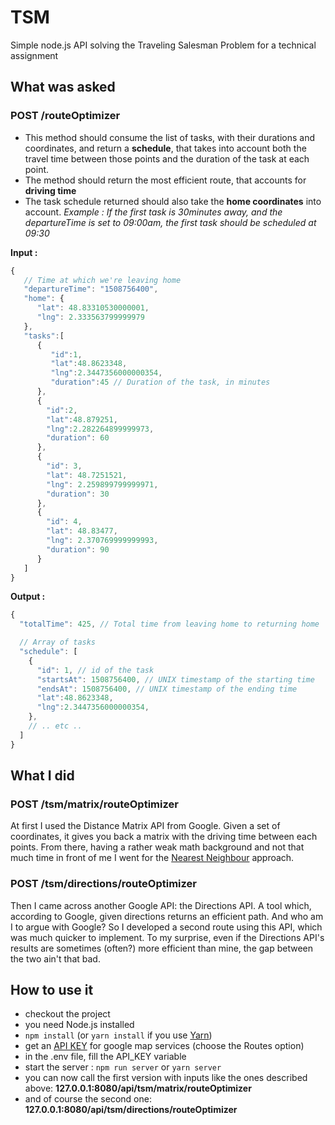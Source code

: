 # TSM
Simple node.js API solving the Traveling Salesman Problem for a technical assignment

## What was asked

### POST /routeOptimizer

- This method should consume the list of tasks, with their durations and coordinates, and return a **schedule**, that takes into account both the travel time between those points and the duration of the task at each point.
- The method should return the most efficient route, that accounts for **driving time**
- The task schedule returned should also take the **home coordinates** into account. *Example : If the first task is 30minutes away, and the departureTime is set to 09:00am, the first task should be scheduled at 09:30*

**Input :**

```javascript
{
   // Time at which we're leaving home
   "departureTime": "1508756400",
   "home": {
      "lat": 48.83310530000001,
      "lng": 2.333563799999979
   },
   "tasks":[
      {
         "id":1,
         "lat":48.8623348,
         "lng":2.3447356000000354,
         "duration":45 // Duration of the task, in minutes
      },
      {
        "id":2,
        "lat":48.879251,
        "lng":2.282264899999973,
        "duration": 60
      },
      {
        "id": 3,
        "lat": 48.7251521,
        "lng": 2.259899799999971,
        "duration": 30
      },
      {
        "id": 4,
        "lat": 48.83477,
        "lng": 2.370769999999993,
        "duration": 90
      }
   ]
}
```

**Output :**
```javascript
{
  "totalTime": 425, // Total time from leaving home to returning home

  // Array of tasks
  "schedule": [
    {
      "id": 1, // id of the task
      "startsAt": 1508756400, // UNIX timestamp of the starting time
      "endsAt": 1508756400, // UNIX timestamp of the ending time
      "lat":48.8623348,
      "lng":2.3447356000000354,
    },
    // .. etc ..
  ]
}
```

## What I did

### POST /tsm/matrix/routeOptimizer
At first I used the Distance Matrix API from Google. Given a set of coordinates, it gives you back a matrix with the driving time between each points. From there, having a rather weak math background and not that much time in front of me I went for the [Nearest Neighbour](https://en.wikipedia.org/wiki/Nearest_neighbour_algorithm) approach.

### POST /tsm/directions/routeOptimizer
Then I came across another Google API: the Directions API. A tool which, according to Google, given directions returns an efficient path. And who am I to argue with Google? So I developed a second route using this API, which was much quicker to implement. To my surprise, even if the Directions API's results are sometimes (often?) more efficient than mine, the gap between the two ain't that bad.

## How to use it

- checkout the project
- you need Node.js installed
- ```npm install``` (or ```yarn install``` if you use [Yarn](https://www.npmjs.com/package/yarn))
- get an [API KEY](https://developers.google.com/maps/documentation/distance-matrix/get-api-key) for google map services (choose the Routes option)
- in the .env file, fill the API_KEY variable
- start the server : ```npm run server``` or ```yarn server```
- you can now call the first version with inputs like the ones described above: **127.0.0.1:8080/api/tsm/matrix/routeOptimizer**
- and of course the second one: **127.0.0.1:8080/api/tsm/directions/routeOptimizer**
